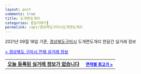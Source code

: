 ```yaml
---
layout: post
comments: true
title: 도개면도개리
categories: [실거래가]
permalink: /apt/경상북도구미시도개면도개리
---
```


2021년 09월 18일 기준, <a href="/apt/경상북도구미시">경상북도구미시</a> 도개면도개리 한달간 실거래 정보

<a style="color: blue;" href="/apt/경상북도구미시">< 경상북도 구미시 전체 실거래 정보</a>
<!---- start ---->
<table>
  <tr>
    <td colspan="4" style="font-weight: bold;"><a href="/apt/경상북도구미시도개면도개리{name_without_space}">오늘 등록된 실거래 정보가 없습니다</a> &nbsp;&nbsp;&nbsp; <a style="color: blue; font-size: smaller;" href="/apt/경상북도구미시도개면도개리{name_without_space}">면적별 최고가 ></a></td>
  </tr>
    
</table>
<!---- end ---->
    